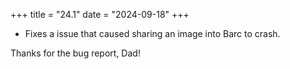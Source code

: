 +++
title = "24.1"
date = "2024-09-18"
+++

- Fixes a issue that caused sharing an image into Barc to crash.

Thanks for the bug report, Dad!
